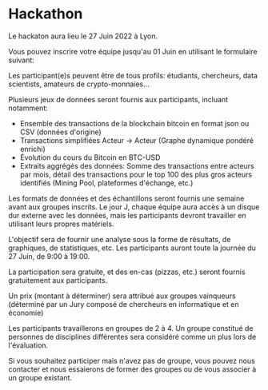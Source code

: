 # Hackathon

Le hackaton aura lieu le 27 Juin 2022 à Lyon.

Vous pouvez inscrire votre équipe jusqu'au 01 Juin en utilisant le formulaire suivant: 

Les participant(e)s peuvent être de tous profils: étudiants, chercheurs, data scientists, amateurs de crypto-monnaies...

Plusieurs jeux de données seront fournis aux participants, incluant notamment:

* Ensemble des transactions de la blockchain bitcoin en format json ou CSV (données d'origine)
* Transactions simplifiées Acteur -> Acteur (Graphe dynamique pondéré enrichi)
* Évolution du cours du Bitcoin en BTC-USD
* Extraits aggrégés des données: Somme des transactions entre acteurs par mois, détail des transactions pour le top 100 des plus gros acteurs identifiés (Mining Pool, plateformes d'échange, etc.)

Les formats de données et des échantillons seront fournis une semaine avant aux groupes inscrits. Le jour J, chaque équipe aura accès à un disque dur externe avec les données, mais les participants devront travailler en utilisant leurs propres matériels.

L'objectif sera de fournir une analyse sous la forme de résultats, de graphiques, de statistiques, etc. Les participants auront toute la journée du 27 Juin, de 9:00 à 19:00.

La participation sera gratuite, et des en-cas (pizzas, etc.) seront fournis gratuitement aux participants.

Un prix (montant à déterminer) sera attribué aux groupes vainqueurs (déterminé par un Jury composé de chercheurs en informatique et en économie)

Les participants travaillerons en groupes de 2 à 4. Un groupe constitué de personnes de disciplines différentes sera considéré comme un plus lors de l'évaluation. 

Si vous souhaitez participer mais n'avez pas de groupe, vous pouvez nous contacter et nous essaierons de former des groupes ou de vous associer à un groupe existant.
